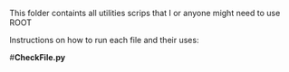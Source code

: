 This folder containts all utilities scrips that I or anyone might need to use ROOT

Instructions on how to run each file and their uses:

#**CheckFile.py**

